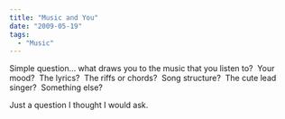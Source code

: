 ```yaml
---
title: "Music and You"
date: "2009-05-19"
tags:
  - "Music"
---
```


Simple question... what draws you to the music that you listen to?  Your mood?  The lyrics?  The riffs or chords?  Song structure?  The cute lead singer?  Something else?

Just a question I thought I would ask.

